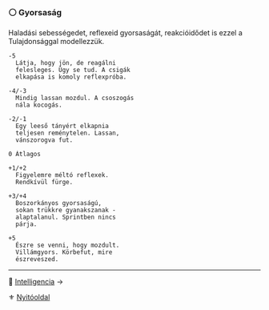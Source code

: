 ### ⚪ Gyorsaság

Haladási sebességedet, reflexeid gyorsaságát, reakcióidődet is ezzel a Tulajdonsággal modellezzük.

```
-5
  Látja, hogy jön, de reagálni
  felesleges. Úgy se tud. A csigák
  elkapása is komoly reflexpróba.
```

```
-4/-3
  Mindig lassan mozdul. A csoszogás
  nála kocogás.
```

```
-2/-1
  Egy leeső tányért elkapnia
  teljesen reménytelen. Lassan,
  vánszorogva fut.
```

```
0 Átlagos
```

```
+1/+2
  Figyelemre méltó reflexek.
  Rendkívül fürge.
```

```
+3/+4
  Boszorkányos gyorsaságú,
  sokan trükkre gyanakszanak -
  alaptalanul. Sprintben nincs
  párja.
```

```
+5
  Észre se venni, hogy mozdult.
  Villámgyors. Körbefut, mire
  észreveszed.
```

---

🔗 [Intelligencia](010_05_01_05_intelligencia.md) →

⚜️ [Nyitóoldal](start.md#1-karakteralkot%C3%A1s)
